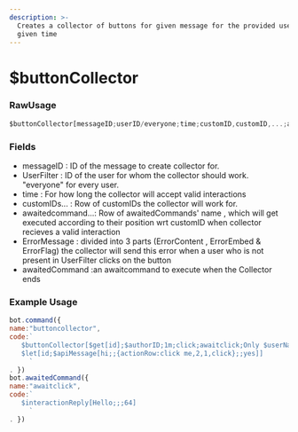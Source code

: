 ```yaml
---
description: >-
  Creates a collector of buttons for given message for the provided user in a
  given time
---
```


# $buttonCollector

### RawUsage

```javascript
$buttonCollector[messageID;userID/everyone;time;customID,customID,...;awaitedcommand,awaitedCommand,...;ErrorContent,ErrorEmbed,ErrorFlag (optional); awaitedcommand for when collector ends (optional)]
```

### Fields

* messageID : ID of the message to create collector for.
* UserFilter : ID of the user for whom the collector should work. "everyone" for every user.
* time : For how long the collector will accept valid interactions
* customIDs... : Row of customIDs the collector will work for.
* awaitedcommand...: Row of awaitedCommands' name , which will get executed according to their position wrt customID when collector recieves a valid interaction
* ErrorMessage : divided into 3 parts \(ErrorContent , ErrorEmbed & ErrorFlag\) the collector will send this error when a user who is not present in UserFilter clicks on the button
* awaitedCommand :an awaitcommand to execute when the Collector ends

### **Example Usage**

```javascript
bot.command({
name:"buttoncollector",
code:`
   $buttonCollector[$get[id];$authorID;1m;click;awaitclick;Only $userName can use this interaction,,64]
   $let[id;$apiMessage[hi;;{actionRow:click me,2,1,click};;yes]]
     `
. })
bot.awaitedCommand({
name:"awaitclick",
code:`
   $interactionReply[Hello;;;64]
     `
. })
```

